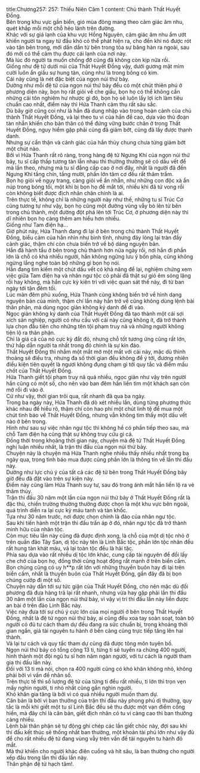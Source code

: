 title:Chương257: 257: Thiếu Niên Câm 1
content:
Chủ thành Thất Huyết Đồng.<br>Bên trong khu vực gần biển, gió mùa đông mang theo cảm giác âm nhu, quét khắp mỗi một chỗ hẻo lánh trên đường.<br>Khác với sự giá lạnh của khu vực Hồng Nguyên, cảm giác âm nhu ẩm ướt khiến người ta ngay từ đầu khó có thể phát hiện ra, cho đến khi nó được rót vào tận bên trong, mới dần dần từ bên trong tỏa sự băng hàn ra ngoài, sau đó mới có thể cảm thụ được cái lạnh của nơi này.<br>Mà lúc đó người ta muốn chống đỡ cũng đã không còn kịp nữa rồi.<br>Giống như đệ tử dưới núi của Thất Huyết Đồng vậy, dưới gương mặt mỉm cười luôn ẩn giấu sự hung tàn, cũng như là trong bông có kim.<br>Cái này cũng là nét đặc biệt của ngọn núi thứ bảy.<br>Dường như mỗi đệ tử của ngọn núi thứ bảy đều có một chút thiên phú ở phương diện này, bọn họ rất giỏi về che giấu, bọn họ có thể không cần những cái tôn nghiêm hư nhược gì đó, bọn họ sẽ luôn lấy lợi ích làm tiêu chuẩn cao nhất, điểm này thì Hứa Thanh cảm thụ rất sâu sắc.<br>Dù bây giờ cũng coi như là hắn đã dung nhập vào trong hoàn cảnh của chủ thành Thất Huyết Đồng, vả lại theo tu vi của hắn đề cao, dựa vào thủ đoạn tàn nhẫn khiến cho bản thân có thể đứng vững bước chân ở trong Thất Huyết Đồng, nguy hiểm gặp phải cũng đã giảm bớt, cũng đã lấy được thanh danh.<br>Nhưng sự cẩn thận và cảnh giác của hắn thủy chung chưa từng giảm bớt một chút nào.<br>Bởi vì Hứa Thanh rất rõ ràng, trong hàng đệ tử Ngưng Khí của ngọn núi thứ bảy, tu sĩ cấp thấp tương tàn lẫn nhau thì thường thường sẽ có dấu vết để mà lần theo, nhưng mà tu sĩ đẳng cấp cao ở nơi đây, nhất là người đã đến Ngưng Khí tầng chín, tầng mười, phần lớn tâm cơ đều rất thâm trầm.<br>Bọn họ giỏi về ngụy trang, càng giỏi về ẩn nhẫn, như những con độc xà ẩn núp trong bóng tối, một khi bị bọn họ để mắt tới, nhiều khi đã tử vong rồi còn không biết được địch nhân chân chính là ai.<br>Trên thực tế, không chỉ là những người này như thế, những tu sĩ Trúc Cơ cũng tương tự như vậy, bọn họ cũng một đường vùng vẫy bò lên từ bên trong chủ thành, một đường đột phá lên tới Trúc Cơ, ở phương diện này thì dĩ nhiên bọn họ càng thêm am hiểu hơn nhiều.<br>Giống như Tam điện hạ...<br>Giờ phút này, Hứa Thanh đang đi lại ở bên trong chủ thành Thất Huyết Đồng, biểu cảm của hắn nhìn như bình tĩnh, nhưng đáy lòng lại tràn đầy cảnh giác, thậm chí còn chưa biến trở về bộ dáng nguyên bản.<br>Hắn đã hành tẩu ở bên trong chủ thành hơn nửa ngày rồi, nơi hắn đi phần lớn là chỗ có khá nhiều người, hắn không ngừng lưu ý bốn phía, cũng không ngừng lắng nghe toàn bộ những gì bọn họ nói.<br>Hắn đang tìm kiếm một chút dấu vết có khả năng để lại, nghiệm chứng xem việc giữa Tam điện hạ và nhân ngư tộc có phải đã thật sự gió êm sóng lặng rồi hay không, mà hắn cực kỳ kiên trì với việc quan sát thế này, đi từ ban ngày tới tận đêm tối.<br>Lúc màn đêm phủ xuống, Hứa Thanh cũng không biến trở về hình dạng nguyên bản của mình, thậm chí lần này hắn trở về cũng không dùng lệnh bài thân phận, mà dùng ngọc giản không ký danh để đi vào.<br>Ngọc giản không ký danh của Thất Huyết Đồng đã tạo thành một cái sợi xích sản nghiệp, người có nhu cầu với cái này cũng không ít, đã trở thành lựa chọn đầu tiên cho những tên tội phạm truy nã và những người không tiện lộ ra thân phận.<br>Chỉ là giá cả của nó cực kỳ đắt đỏ, nhưng chỗ tốt tương ứng cũng rất lớn, thứ hấp dẫn người ta nhất trong đó chính là sự kín đáo.<br>Thất Huyết Đồng thì nhắm một mắt mở một mắt với cái này, mặc dù thỉnh thoảng sẽ điều tra, nhưng đa số thời gian đều không để ý tới, đương nhiên điều kiện tiên quyết là ngươi không đụng chạm gì tới quy tắc và điểm mấu chốt của Thất Huyết Đồng.<br>Hứa Thanh giết tội phạm truy nã quá nhiều, ngọc giản như vậy trên người hắn cũng có một số, cho nên vào ban đêm hắn liền tìm một khách sạn còn mở rồi đi vào ở.<br>Cứ như vậy, thời gian trôi qua, rất nhanh đã qua ba ngày.<br>Trong ba ngày này, Hứa Thanh đã dò xét nhiều lần, dùng từng phương thức khác nhau để hiểu rõ, thậm chí còn hao phí một chút linh tệ để mua một chút tình báo về Thất Huyết Đồng, nhưng vẫn không tìm thấy một dấu vết nào ở bên trong.<br>Hình như sau sự việc nhân ngư tộc thì không hề có phần tiếp theo sau, mà chỗ Tam điện hạ cũng thật sự không truy cứu gì cả.<br>Đồng thời trong khoảng thời gian này, chuyện mà đệ tử Thất Huyết Đồng nghị luận nhiều nhất, là trận thi đấu của ngọn núi thứ bảy.<br>Chuyện này là chuyện mà Hứa Thanh nghe nhiều thấy nhiều nhất trong ba ngày qua, trong tình báo mua được cũng phần lớn là thông tin về lần thi đấu này.<br>Dường như lực chú ý của tất cả các đệ tử bên trong Thất Huyết Đồng bây giờ đều đã đặt vào trên sự kiện này.<br>Điểm này cũng làm Hứa Thanh suy tư, sau đó trong ánh mắt hắn liền lộ ra vẻ thâm thúy.<br>Trận thi đấu 30 năm một lần của ngọn núi thứ bảy ở Thất Huyết Đồng rất là đặc thù, chiến trường thường thường được chọn là một khu vực bên ngoài, quá trình diễn ra lại cực kỳ máu tanh và tàn khốc.<br>Tựa như 30 năm trước, nơi được chọn chính là đảo của nhân ngư tộc.<br>Sau khi tiến hành một trận thi đấu trấn áp ở đó, nhân ngư tộc đã trở thành minh hữu của nhân tộc.<br>Còn mục tiêu lần này cũng đã được định xong, là chỗ của một dị tộc nhỏ ở trên quần đảo Tây San, dị tộc này tên là Linh Bắc tộc, phần lớn tộc nhân đều rất hung tàn khát máu, vả lại toàn tộc đều là hải tặc.<br>Phía sau dựa vào rất nhiều dị tộc lớn khác, cung cấp tài nguyên để đổi lấy che chở của bọn họ, đồng thời cũng hoạt động rất mạnh ở trên biển cấm.<br>Bọn chúng cũng có uy h**p rất lớn với những thuyền buôn hay đi lại trên biển cấm, nhất là thuyền buôn của Thất Huyết Đồng, gần đây đã bị bọn chúng cướp đi một số.<br>Chuyện này dẫn tới sự tức giận của Thất Huyết Đồng, cho nên mặc dù đối phương đã đưa hàng trả lại rất nhanh, nhưng vừa hay gặp phải lần thi đấu 30 năm một lần của ngọn núi thứ bảy, vì vậy vị trí thi đấu lần này liền được an bài ở trên đảo Linh Bắc này.<br>Việc này đưa tới sự chú ý cực lớn của mọi người ở bên trong Thất Huyết Đồng, nhất là đệ tử ngọn núi thứ bảy, ai cũng đều xoa tay soàn soạt, toàn bộ người có đủ tư cách tham dự đều đang ra sức chuẩn bị, trong khoảng thời gian ngắn, giá tài nguyên tu hành ở bến cảng cũng trực tiếp tăng lên hai thành.<br>Vả lại tư cách và quy tắc tham dự cũng đã được tông môn tuyên bố.<br>Ngọn núi thứ bảy có tổng cộng 13 ti, từng ti sẽ tuyển ra chừng 400 người, hình thành một đội ngũ tu sĩ hơn năm ngàn người, với tư cách là người tham gia thi đấu lần này.<br>Đối với 13 ti mà nói, chọn ra 400 người cũng có khó khăn không nhỏ, không phải bởi vì vấn đề nhân số.<br>Trên thực tế thì số lượng đệ tử của từng ti đều rất nhiều, ti lớn thì trọn vẹn mấy nghìn người, ti nhỏ nhất cũng gần nghìn người.<br>Khó khăn gia tăng là bởi vì có quá nhiều người muốn tham dự.<br>Căn bản là bởi vì ban thưởng của trận thi đấu này phong phú dị thường, quy tắc là mỗi khi giết một tu sĩ Linh Bắc đều sẽ thu được một vạn điểm cống hiến, mà đây chỉ là căn bản, giết địch nhân có tu vi càng cao thì ban thưởng càng nhiều.<br>Lệnh bài thân phận sẽ tự động ghi chép các lần giết chóc này, đợi sau khi thi đấu kết thúc sẽ thống nhất ban thưởng, một khoản tài phú lớn như vậy đủ để cho rất nhiều đệ tử đang vùng vẫy trên vấn đề tài nguyên tu hành đỏ mắt.<br>Mà thứ khiến cho người khác điên cuồng và hít sâu, là ban thường cho người xếp đầu trong lần thi đấu lần này.<br>Thân phận đệ tử hạch tâm!.<br>